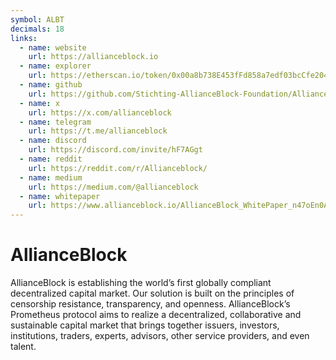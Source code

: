 ```yaml
---
symbol: ALBT
decimals: 18
links:
  - name: website
    url: https://allianceblock.io
  - name: explorer
    url: https://etherscan.io/token/0x00a8b738E453fFd858a7edf03bcCfe20412f0Eb0
  - name: github
    url: https://github.com/Stichting-AllianceBlock-Foundation/AllianceBlock-Contracts
  - name: x
    url: https://x.com/allianceblock
  - name: telegram
    url: https://t.me/allianceblock
  - name: discord
    url: https://discord.com/invite/hF7AGgt
  - name: reddit
    url: https://reddit.com/r/Allianceblock/
  - name: medium
    url: https://medium.com/@allianceblock
  - name: whitepaper
    url: https://www.allianceblock.io/AllianceBlock_WhitePaper_n47oEn0Aa.pdf
---
```


# AllianceBlock

AllianceBlock is establishing the world’s first globally compliant decentralized capital market. Our solution is built on the principles of censorship resistance, transparency, and openness. AllianceBlock’s Prometheus protocol aims to realize a decentralized, collaborative and sustainable capital market that brings together issuers, investors, institutions, traders, experts, advisors, other service providers, and even talent.
